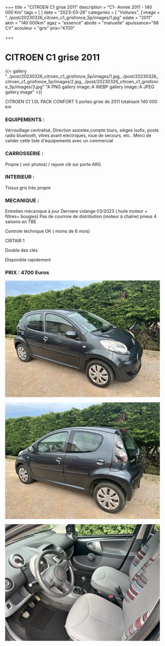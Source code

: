 +++
title = "CITROEN C1 grise 2011"
description = "C1- Année 2011 - 140 000 Km"
tags = [
]
date = "2023-03-26"
categories = [
    "Voitures",
]
image = "../post/20230326_citroen_c1_grisfonce_5p/images/1.jpg"
adate = "2011"
akm = "140 000km"
agaz = "essence"
aboite = "manuelle"
apuissance="68 CV"
acouleur = "gris"
prix="4700"

+++

# CITROEN  C1 grise 2011

{{< gallery "../post/20230326_citroen_c1_grisfonce_5p/images/1.jpg,../post/20230326_citroen_c1_grisfonce_5p/images/2.jpg,../post/20230326_citroen_c1_grisfonce_5p/images/3.jpg" "A PNG gallery image::A WEBP gallery image::A JPEG gallery image" >}}


CITROEN C1 1.0L PACK CONFORT 5 portes grise de 2011 totalisant 140 000 km

### EQUIPEMENTS :
Vérrouillage centralisé, Direction assistée,compte tours, sièges isofix, poste radio bluetooth, vitres avant electriques, roue de secours, etc..
Merci de valider cette liste d'équipements avec un commercial

### CARROSSERIE :
Propre ( voir photos) / rayure clé sur porte ARG

### INTERIEUR :
Tissus gris très propre

### MECANIQUE :
Entretien mécanique à jour 
Derniere vidange 03/2023 ( huile moteur + filtres+ bougies)
Pas de courroie de distribution (moteur à chaîne)
pneus 4 saisons en TBE

Controle technique OK ( moins de 6 mois)

CRITAIR 1

Double des clés

Disponible rapidement

### PRIX : 4700 Euros


<!-- more -->


![](images/1.jpg)

![](images/2.jpg)

![](images/3.jpg)


